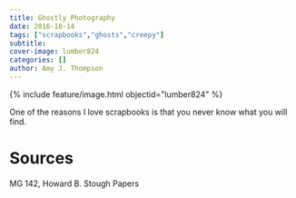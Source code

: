 ```yaml
---
title: Ghostly Photography
date: 2016-10-14
tags: ["scrapbooks","ghosts","creepy"]
subtitle: 
cover-image: lumber824
categories: []
author: Amy J. Thompson
---
```


{% include feature/image.html objectid="lumber824" %}

One of the reasons I love scrapbooks is that you never know what you will find.

# Sources

MG 142, Howard B. Stough Papers